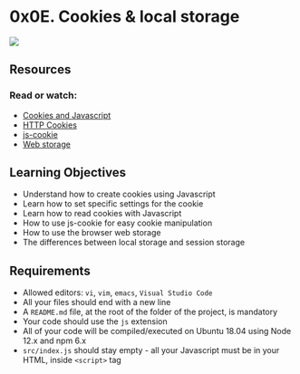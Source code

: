 # 0x0E. Cookies & local storage
![](https://helpezee.files.wordpress.com/2020/09/0b585-1um18fys7e_lb6w0jtsscvq.png)

## Resources
### Read or watch:

- [Cookies and Javascript](https://www.w3schools.com/js/js_cookies.asp)
- [HTTP Cookies](https://developer.mozilla.org/en-US/docs/Web/HTTP/Cookies)
- [js-cookie](https://github.com/js-cookie/js-cookie)
- [Web storage](https://www.w3schools.com/html/html5_webstorage.asp)

## Learning Objectives
- Understand how to create cookies using Javascript
- Learn how to set specific settings for the cookie
- Learn how to read cookies with Javascript
- How to use js-cookie for easy cookie manipulation
- How to use the browser web storage
- The differences between local storage and session storage
## Requirements
- Allowed editors: ```vi```, ```vim```, ```emacs```, ```Visual Studio Code```
- All your files should end with a new line
- A ```README.md``` file, at the root of the folder of the project, is mandatory
- Your code should use the ```js``` extension
- All of your code will be compiled/executed on Ubuntu 18.04 using Node 12.x and npm 6.x
- ```src/index.js``` should stay empty - all your Javascript must be in your HTML, inside ```<script>``` tag
